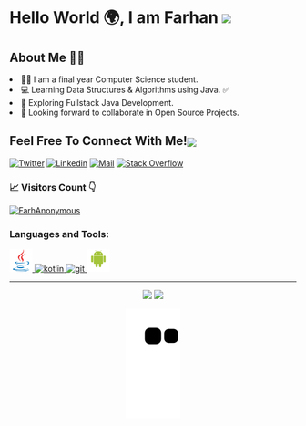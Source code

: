 <h1>Hello World 🌍, I am Farhan  <img src="https://media.giphy.com/media/hvRJCLFzcasrR4ia7z/giphy.gif" width="25px"></h1>
<h2>About Me 👨‍🎓</h2>

<li> 🐱‍👤 I am a final year Computer Science student.</li>
<li> 💻 Learning Data Structures & Algorithms using Java. ✅</li>
<li> 💞 Exploring Fullstack Java Development.</li>
<li> 👯 Looking forward to collaborate in Open Source Projects.</li>

## Feel Free To Connect With Me!<img align="center" src="https://github.com/rajput2107/rajput2107/blob/master/Assets/Handshake.gif" height="40px" />

[![Twitter](https://img.shields.io/badge/Twitter-1DA1F2?style=for-the-badge&logo=twitter&logoColor=white)](https://twitter.com/FarhAnonymous)
[![Linkedin](https://img.shields.io/badge/LinkedIn-0077B5?style=for-the-badge&logo=linkedin&logoColor=white)](https://www.linkedin.com/in/farhanonymous/)
[![Mail](https://img.shields.io/badge/Gmail-D14836?style=for-the-badge&logo=gmail&logoColor=white)](mailto:er.farhan2000@gmail.com)
[![Stack Overflow](https://img.shields.io/badge/Stack_Overflow-FE7A16?style=for-the-badge&logo=stack-overflow&logoColor=white)](https://stackoverflow.com/users/14277705/farhan)

<h3>📈 Visitors Count 👇 </h3>
<div>
    <a href="https://github.com/FarhAnonymous" target="_blank">
        <img src="https://komarev.com/ghpvc/?username=FarhAnonymous&label=Profile%20views&color=0e75b6&style=for-the-badge" alt="FarhAnonymous" />
   </a> 
</div>

<h3 align="left">Languages and Tools:</h3>

<a href="https://www.java.com" target="_blank"> <img src="https://raw.githubusercontent.com/devicons/devicon/master/icons/java/java-original.svg" alt="java"  width="40" height="40"/> </a>
<a href="https://kotlinlang.org" target="_blank"> <img src="https://www.vectorlogo.zone/logos/kotlinlang/kotlinlang-icon.svg" alt="kotlin" width="35" height="35"/> </a>
<a href="https://git-scm.com/" target="_blank"> <img src="https://www.vectorlogo.zone/logos/git-scm/git-scm-icon.svg" alt="git" width="40" height="40"/> </a>
<a href="https://developer.android.com" target="_blank"> <img src="https://raw.githubusercontent.com/devicons/devicon/master/icons/android/android-original-wordmark.svg" alt="android" width="40" height="40"/> </a>

<hr>
<p align="center">
  <img width="400px" src="https://github-readme-stats.vercel.app/api?username=FarhAnonymous&count_private=true&show_icons=true&theme=material-palenight&hide_border=true&bg_color=1F222E" />
  <img width="400px" src="https://github-readme-streak-stats.herokuapp.com?user=FarhAnonymous&theme=material-palenight&hide_border=true&fire=C77800&ring=7C2AE8&background=1F222E" />
</p>

<div align="center"> <img src="https://raw.githubusercontent.com/muhiqsimui/muhiqsimui/output/github-contribution-grid-snake.svg" /></div>




<!---
FarhAnonymous/FarhAnonymous is a ✨ special ✨ repository because it's `README.md` (this file) appears on your GitHub profile.
You can click the Preview link to take a look at your change.
--->

